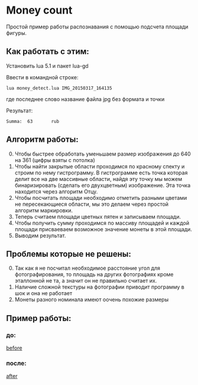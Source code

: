 Money count
==========

Простой пример работы распознавания с помощью подсчета площади фигуры.

## Как работать с этим:

Установить lua 5.1 и пакет lua-gd

Ввести в командной строке:
```
lua money_detect.lua IMG_20150317_164135
```

где последнее слово название файла jpg без формата и точки

Результат:
```
Summa:  63       rub
```
## Алгоритм работы:

0. Чтобы быстрее обработать уменьшаем размер изображения до 640 на 361 (цифры
   взяты с потолка)
1. Чтобы найти закрытые области проходимся по красному спекту и строим по нему
   гистрограмму. В гистрограмме есть точка которая делит все на две массивные
   области, найдя эту точку мы можем бинаризировать (сделать его двухцветным)
   изображение. Эта точка находится через алгоритм Отцу.
2. Чтобы посчитать площади необходимо отметить разными цветами не пересекающиеся
   области, мы это делаем через простой алгоритм маркировки.
3. Теперь считаем площади цветных пятен и записываем площади.
4. Чтобы получить сумму проходимся по массиву площадей и каждой площади
   присваеваем возможное значение монеты в этой площади.
5. Выводим результат.

## Проблемы которые не решены:

0. Так как я не посчитал необходимое расстояние угол для фотографирования, то
   площадь на других фотографиях кроме эталлонной не та, а значит он не
   правильно считает их.
1. Наличие сложной текстуры на фотографии приводит программу в шок и она не
   работает
2. Монеты разного номинала имеют оочень похожие размеры

## Пример работы:

### до:

[before](https://github.com/vstebunov/lua-cv-money-count/blob/master/IMG_20150310_210430.jpg)

### после:

[after](https://github.com/vstebunov/lua-cv-money-count/blob/master/IMG_20150310_210430_result.png)
